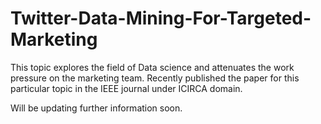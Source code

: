 # Twitter-Data-Mining-For-Targeted-Marketing

This topic explores the field of Data science and attenuates the work pressure on the marketing team.
Recently published the paper for this particular topic in the IEEE journal under ICIRCA domain.

Will be updating further information soon.
